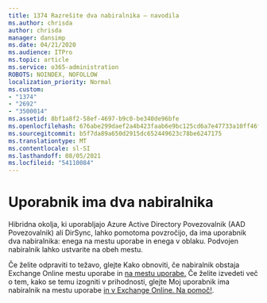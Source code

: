 ```yaml
---
title: 1374 Razrešite dva nabiralnika – navodila
ms.author: chrisda
author: chrisda
manager: dansimp
ms.date: 04/21/2020
ms.audience: ITPro
ms.topic: article
ms.service: o365-administration
ROBOTS: NOINDEX, NOFOLLOW
localization_priority: Normal
ms.custom:
- "1374"
- "2692"
- "3500014"
ms.assetid: 8bf1a8f2-58ef-4697-b9c0-be340de96bfe
ms.openlocfilehash: 676abe299daef2a4b423faab6e9bc125cd6a7e47733a10ff46f9f492cc5ad34d
ms.sourcegitcommit: b5f7da89a650d2915dc652449623c78be6247175
ms.translationtype: MT
ms.contentlocale: sl-SI
ms.lasthandoff: 08/05/2021
ms.locfileid: "54110084"
---
```

# <a name="a-user-has-two-mailboxes"></a>Uporabnik ima dva nabiralnika

Hibridna okolja, ki uporabljajo Azure Active Directory Povezovalnik (AAD Povezovalnik) ali DirSync, lahko pomotoma povzročijo, da ima uporabnik dva nabiralnika: enega na mestu uporabe in enega v oblaku. Podvojen nabiralnik lahko ustvarite na obeh mestu.

Če želite odpraviti to težavo, glejte Kako obnoviti, če nabiralnik obstaja Exchange Online mestu uporabe in [na mestu uporabe.](https://docs.microsoft.com/exchange/troubleshoot/move-mailboxes/mailbox-exists-exo-onpremises) Če želite izvedeti več o tem, kako se temu izogniti v prihodnosti, glejte Moj uporabnik ima nabiralnik na mestu uporabe [in v Exchange Online. Na pomoč!](https://techcommunity.microsoft.com/t5/Exchange-Team-Blog/My-user-has-a-mailbox-both-on-premises-and-in-Exchange-Online/ba-p/846809).
